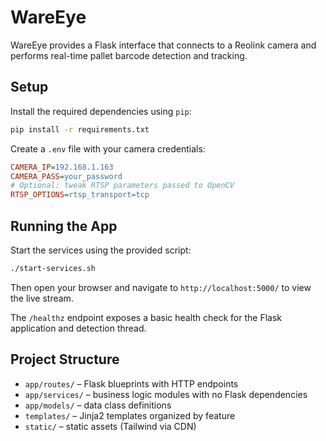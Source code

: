 # WareEye

WareEye provides a Flask interface that connects to a Reolink camera and performs
real-time pallet barcode detection and tracking.

## Setup

Install the required dependencies using `pip`:

```bash
pip install -r requirements.txt
```

Create a `.env` file with your camera credentials:

```ini
CAMERA_IP=192.168.1.163
CAMERA_PASS=your_password
# Optional: tweak RTSP parameters passed to OpenCV
RTSP_OPTIONS=rtsp_transport=tcp
```

## Running the App

Start the services using the provided script:

```bash
./start-services.sh
```

Then open your browser and navigate to `http://localhost:5000/` to view the live stream.

The `/healthz` endpoint exposes a basic health check for the Flask application and detection thread.

## Project Structure

- `app/routes/` – Flask blueprints with HTTP endpoints
- `app/services/` – business logic modules with no Flask dependencies
- `app/models/` – data class definitions
- `templates/` – Jinja2 templates organized by feature
- `static/` – static assets (Tailwind via CDN)

